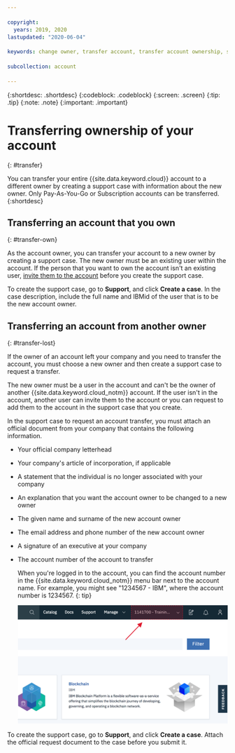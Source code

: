 ```yaml
---

copyright:
  years: 2019, 2020
lastupdated: "2020-06-04"

keywords: change owner, transfer account, transfer account ownership, switch owner, transfer owner

subcollection: account

---
```


{:shortdesc: .shortdesc}
{:codeblock: .codeblock}
{:screen: .screen}
{:tip: .tip}
{:note: .note}
{:important: .important}

# Transferring ownership of your account
{: #transfer}

You can transfer your entire {{site.data.keyword.cloud}} account to a different owner by creating a support case with information about the new owner. Only Pay-As-You-Go or Subscription accounts can be transferred.
{:shortdesc}

## Transferring an account that you own
{: #transfer-own}

As the account owner, you can transfer your account to a new owner by creating a support case. The new owner must be an existing user within the account. If the person that you want to own the account isn't an existing user, [invite them to the account](/docs/iam?topic=iam-iamuserinv) before you create the support case.

To create the support case, go to **Support**, and click **Create a case**. In the case description, include the full name and IBMid of the user that is to be the new account owner. 

## Transferring an account from another owner
{: #transfer-lost}

If the owner of an account left your company and you need to transfer the account, you must choose a new owner and then create a support case to request a transfer. 

The new owner must be a user in the account and can't be the owner of another {{site.data.keyword.cloud_notm}} account. If the user isn't in the account, another user can invite them to the account or you can request to add them to the account in the support case that you create.

In the support case to request an account transfer, you must attach an official document from your company that contains the following information.
- Your official company letterhead
- Your company's article of incorporation, if applicable
- A statement that the individual is no longer associated with your company
- An explanation that you want the account owner to be changed to a new owner
- The given name and surname of the new account owner
- The email address and phone number of the new account owner
- A signature of an executive at your company
- The account number of the account to transfer

   When you're logged in to the account, you can find the account number in the {{site.data.keyword.cloud_notm}} menu bar next to the account name. For example, you might see "1234567 - IBM", where the account number is 1234567.
   {: tip}

   ![A screen capture of the account selector in the console menu bar. The account selector displays the account name and account number, and you select the current account to display a list of other accounts that you can access.](images/account-faq.svg "The account selector displays the account name and account number, and you select the current account to display a list of other accounts that you can access.")

To create the support case, go to **Support**, and click **Create a case**. Attach the official request document to the case before you submit it.